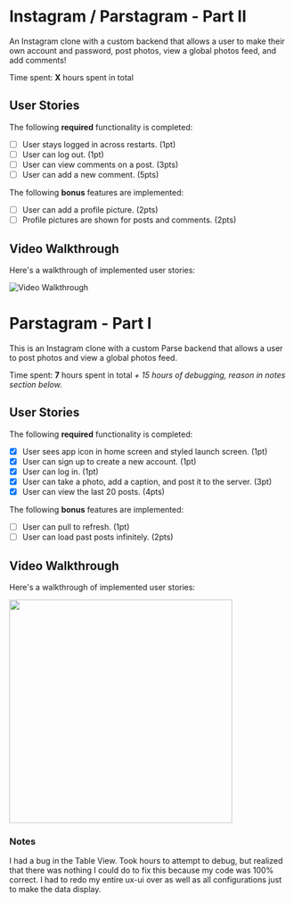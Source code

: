 # Instagram / Parstagram - Part II

An Instagram clone with a custom backend that allows a user to make their own account and password, post photos, view a global photos feed, and add comments!

Time spent: **X** hours spent in total

## User Stories

The following **required** functionality is completed:

- [ ] User stays logged in across restarts. (1pt)
- [ ] User can log out. (1pt)
- [ ] User can view comments on a post. (3pts)
- [ ] User can add a new comment. (5pts)

The following **bonus** features are implemented:

- [ ] User can add a profile picture. (2pts)
- [ ] Profile pictures are shown for posts and comments. (2pts)

## Video Walkthrough

Here's a walkthrough of implemented user stories:

<img src='http://i.imgur.com/link/to/your/gif/file.gif' title='Video Walkthrough' width='' alt='Video Walkthrough' />

<br>

# Parstagram - Part I

This is an Instagram clone with a custom Parse backend that allows a user to post photos and view a global photos feed.

Time spent: **7** hours spent in total *+ 15 hours of debugging, reason in notes section below.*

## User Stories

The following **required** functionality is completed:

- [x] User sees app icon in home screen and styled launch screen. (1pt)
- [x] User can sign up to create a new account. (1pt)
- [x] User can log in. (1pt)
- [x] User can take a photo, add a caption, and post it to the server. (3pt)
- [x] User can view the last 20 posts. (4pts)

The following **bonus** features are implemented:

- [ ] User can pull to refresh. (1pt)
- [ ] User can load past posts infinitely. (2pts)

## Video Walkthrough

Here's a walkthrough of implemented user stories:

<img src= "https://media.giphy.com/media/Ri3Fr9c7LHWAcJmvrU/giphy.gif" width='400'>

### Notes

I had a bug in the Table View. Took hours to attempt to debug, but realized that there was nothing I could do to fix this because my code was 100% correct. I had to redo my entire ux-ui over as well as all configurations just to make the data display.
